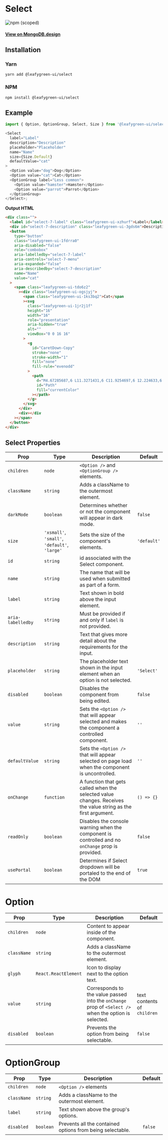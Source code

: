 # Select

![npm (scoped)](https://img.shields.io/npm/v/@leafygreen-ui/select.svg)

#### [View on MongoDB.design](https://www.mongodb.design/component/select/example/)

## Installation

### Yarn

```shell
yarn add @leafygreen-ui/select
```

### NPM

```shell
npm install @leafygreen-ui/select
```

## Example

```js
import { Option, OptionGroup, Select, Size } from '@leafygreen-ui/select';

<Select
  label="Label"
  description="Description"
  placeholder="Placeholder"
  name="Name"
  size={Size.Default}
  defaultValue="cat"
>
  <Option value="dog">Dog</Option>
  <Option value="cat">Cat</Option>
  <OptionGroup label="Less common">
    <Option value="hamster">Hamster</Option>
    <Option value="parrot">Parrot</Option>
  </OptionGroup>
</Select>;
```

**Output HTML**

```html
<div class="">
  <label id="select-7-label" class="leafygreen-ui-xzhurf">Label</label>
  <div id="select-7-description" class="leafygreen-ui-3gds6m">Description</div>
  <button
    type="button"
    class="leafygreen-ui-1fdrra0"
    aria-disabled="false"
    role="combobox"
    aria-labelledby="select-7-label"
    aria-controls="select-7-menu"
    aria-expanded="false"
    aria-describedby="select-7-description"
    name="Name"
    value="cat"
  >
    <span class="leafygreen-ui-tdo6z2"
      ><div class="leafygreen-ui-ogsjyj">
        <span class="leafygreen-ui-1ks3bq2">Cat</span
        ><svg
          class="leafygreen-ui-1jr2j1f"
          height="16"
          width="16"
          role="presentation"
          aria-hidden="true"
          alt=""
          viewBox="0 0 16 16"
        >
          <g
            id="CaretDown-Copy"
            stroke="none"
            stroke-width="1"
            fill="none"
            fill-rule="evenodd"
          >
            <path
              d="M4.67285687,6 L11.3271431,6 C11.9254697,6 12.224633,6.775217 11.8024493,7.22717749 L8.47530616,10.7889853 C8.21248981,11.0703382 7.78751019,11.0703382 7.52748976,10.7889853 L4.19755071,7.22717749 C3.77536701,6.775217 4.07453029,6 4.67285687,6 Z"
              id="Path"
              fill="currentColor"
            ></path>
          </g>
        </svg>
      </div>
      <div></div
    ></span>
  </button>
</div>
```

## Select Properties

| Prop              | Type                                          | Description                                                                                                   | Default     |
| ----------------- | --------------------------------------------- | ------------------------------------------------------------------------------------------------------------- | ----------- |
| `children`        | `node`                                        | `<Option />` and `<OptionGroup />` elements.                                                                  |             |
| `className`       | `string`                                      | Adds a className to the outermost element.                                                                    |             |
| `darkMode`        | `boolean`                                     | Determines whether or not the component will appear in dark mode.                                             | `false`     |
| `size`            | `'xsmall'`, `'small'`, `'default'`, `'large'` | Sets the size of the component's elements.                                                                    | `'default'` |
| `id`              | `string`                                      | id associated with the Select component.                                                                      |             |
| `name`            | `string`                                      | The name that will be used when submitted as part of a form.                                                  |             |
| `label`           | `string`                                      | Text shown in bold above the input element.                                                                   |             |
| `aria-labelledby` | `string`                                      | Must be provided if and only if `label` is not provided.                                                      |             |
| `description`     | `string`                                      | Text that gives more detail about the requirements for the input.                                             |             |
| `placeholder`     | `string`                                      | The placeholder text shown in the input element when an option is not selected.                               | `'Select'`  |
| `disabled`        | `boolean`                                     | Disables the component from being edited.                                                                     | `false`     |
| `value`           | `string`                                      | Sets the `<Option />` that will appear selected and makes the component a controlled component.               | `''`        |
| `defaultValue`    | `string`                                      | Sets the `<Option />` that will appear selected on page load when the component is uncontrolled.              | `''`        |
| `onChange`        | `function`                                    | A function that gets called when the selected value changes. Receives the value string as the first argument. | `() => {}`  |
| `readOnly`        | `boolean`                                     | Disables the console warning when the component is controlled and no `onChange` prop is provided.             | `false`     |
| `usePortal`       | `boolean`                                     | Determines if Select dropdown will be portaled to the end of the DOM                                          | `true`      |

# Option

| Prop        | Type                 | Description                                                                                           | Default                     |
| ----------- | -------------------- | ----------------------------------------------------------------------------------------------------- | --------------------------- |
| `children`  | `node`               | Content to appear inside of the component.                                                            |                             |
| `className` | `string`             | Adds a className to the outermost element.                                                            |                             |
| `glyph`     | `React.ReactElement` | Icon to display next to the option text.                                                              |                             |
| `value`     | `string`             | Corresponds to the value passed into the `onChange` prop of `<Select />` when the option is selected. | text contents of `children` |
| `disabled`  | `boolean`            | Prevents the option from being selectable.                                                            | `false`                     |

# OptionGroup

| Prop        | Type      | Description                                               | Default |
| ----------- | --------- | --------------------------------------------------------- | ------- |
| `children`  | `node`    | `<Option />` elements                                     |         |
| `className` | `string`  | Adds a className to the outermost element.                |         |
| `label`     | `string`  | Text shown above the group's options.                     |         |
| `disabled`  | `boolean` | Prevents all the contained options from being selectable. | `false` |
